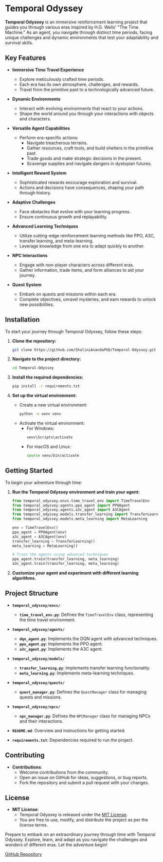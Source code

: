 # Temporal Odyssey

**Temporal Odyssey** is an immersive reinforcement learning project that guides you through various eras inspired by H.G. Wells' "The Time Machine." As an agent, you navigate through distinct time periods, facing unique challenges and dynamic environments that test your adaptability and survival skills.

## Key Features

- **Immersive Time Travel Experience**
  - Explore meticulously crafted time periods.
  - Each era has its own atmosphere, challenges, and rewards.
  - Travel from the primitive past to a technologically advanced future.

- **Dynamic Environments**
  - Interact with evolving environments that react to your actions.
  - Shape the world around you through your interactions with objects and characters.
  
- **Versatile Agent Capabilities**
  - Perform era-specific actions:
    - Navigate treacherous terrains.
    - Gather resources, craft tools, and build shelters in the primitive past.
    - Trade goods and make strategic decisions in the present.
    - Scavenge supplies and navigate dangers in dystopian futures.
  
- **Intelligent Reward System**
  - Sophisticated rewards encourage exploration and survival.
  - Actions and decisions have consequences, shaping your path through history.
  
- **Adaptive Challenges**
  - Face obstacles that evolve with your learning progress.
  - Ensure continuous growth and replayability.
  
- **Advanced Learning Techniques**
  - Utilize cutting-edge reinforcement learning methods like PPO, A3C, transfer learning, and meta-learning.
  - Leverage knowledge from one era to adapt quickly to another.
  
- **NPC Interactions**
  - Engage with non-player characters across different eras.
  - Gather information, trade items, and form alliances to aid your journey.
  
- **Quest System**
  - Embark on quests and missions within each era.
  - Complete objectives, unravel mysteries, and earn rewards to unlock new possibilities.

## Installation

To start your journey through Temporal Odyssey, follow these steps:

1. **Clone the repository:**
   ```sh
   git clone https://github.com/ShaliniAnandaPhD/Temporal-Odyssey.git
   ```

2. **Navigate to the project directory:**
   ```sh
   cd Temporal-Odyssey
   ```

3. **Install the required dependencies:**
   ```sh
   pip install -r requirements.txt
   ```

4. **Set up the virtual environment:**
   - Create a new virtual environment:
     ```sh
     python -m venv venv
     ```
   - Activate the virtual environment:
     - For Windows:
       ```sh
       venv\Scripts\activate
       ```
     - For macOS and Linux:
       ```sh
       source venv/bin/activate
       ```

## Getting Started

To begin your adventure through time:

1. **Run the Temporal Odyssey environment and train your agent:**

   ```python
   from temporal_odyssey.envs.time_travel_env import TimeTravelEnv
   from temporal_odyssey.agents.ppo_agent import PPOAgent
   from temporal_odyssey.agents.a3c_agent import A3CAgent
   from temporal_odyssey.models.transfer_learning import TransferLearning
   from temporal_odyssey.models.meta_learning import MetaLearning

   env = TimeTravelEnv()
   ppo_agent = PPOAgent(env)
   a3c_agent = A3CAgent(env)
   transfer_learning = TransferLearning()
   meta_learning = MetaLearning()

   # Train the agents using advanced techniques
   ppo_agent.train(transfer_learning, meta_learning)
   a3c_agent.train(transfer_learning, meta_learning)
   ```

2. **Customize your agent and experiment with different learning algorithms.**

## Project Structure

- **`temporal_odyssey/envs/`**
  - **`time_travel_env.py`**: Defines the `TimeTravelEnv` class, representing the time travel environment.

- **`temporal_odyssey/agents/`**
  - **`dqn_agent.py`**: Implements the DQN agent with advanced techniques.
  - **`ppo_agent.py`**: Implements the PPO agent.
  - **`a3c_agent.py`**: Implements the A3C agent.

- **`temporal_odyssey/models/`**
  - **`transfer_learning.py`**: Implements transfer learning functionality.
  - **`meta_learning.py`**: Implements meta-learning techniques.

- **`temporal_odyssey/quests/`**
  - **`quest_manager.py`**: Defines the `QuestManager` class for managing quests and missions.

- **`temporal_odyssey/npcs/`**
  - **`npc_manager.py`**: Defines the `NPCManager` class for managing NPCs and their interactions.

- **`README.md`**: Overview and instructions for getting started.

- **`requirements.txt`**: Dependencies required to run the project.

## Contributing

- **Contributions**:
  - Welcome contributions from the community.
  - Open an issue on GitHub for ideas, suggestions, or bug reports.
  - Fork the repository and submit a pull request with your changes.

## License

- **MIT License**:
  - Temporal Odyssey is released under the [MIT License](https://opensource.org/licenses/MIT).
  - You are free to use, modify, and distribute the project as per the license terms.

Prepare to embark on an extraordinary journey through time with Temporal Odyssey. Explore, learn, and adapt as you navigate the challenges and wonders of different eras. Let the adventure begin!

[GitHub Repository](https://github.com/ShaliniAnandaPhD/Temporal--Odyssey)

